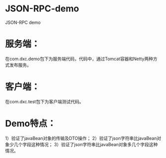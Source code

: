 # JSON-RPC-demo
JSON-RPC demo

# 服务端：
在com.dxc.demo包下为服务端代码，代码中，通过Tomcat容器和Netty两种方式发布服务。
# 客户端：
在com.dxc.test包下为客户端测试代码。

# Demo特点：
1）验证了javaBean对象的传输及DTO操作；
2）验证了json字符串比javaBean对象少几个字段这种情况；
3）验证了json字符串比javaBean对象多几个字段这种情况。
